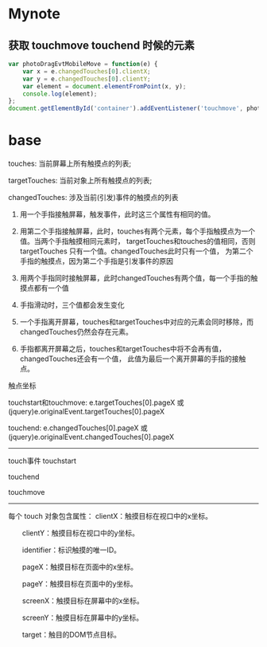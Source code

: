 # Mynote
## 获取 touchmove touchend 时候的元素
```javascript
var photoDragEvtMobileMove = function(e) {
    var x = e.changedTouches[0].clientX;
    var y = e.changedTouches[0].clientY;
    var element = document.elementFromPoint(x, y);
    console.log(element);
};
document.getElementById('container').addEventListener('touchmove', photoDragEvtMobileMove, false)
```





# base
touches: 当前屏幕上所有触摸点的列表;

targetTouches: 当前对象上所有触摸点的列表;

changedTouches: 涉及当前(引发)事件的触摸点的列表



1. 用一个手指接触屏幕，触发事件，此时这三个属性有相同的值。

2. 用第二个手指接触屏幕，此时，touches有两个元素，每个手指触摸点为一个值。当两个手指触摸相同元素时，
targetTouches和touches的值相同，否则targetTouches 只有一个值。changedTouches此时只有一个值，
为第二个手指的触摸点，因为第二个手指是引发事件的原因

3. 用两个手指同时接触屏幕，此时changedTouches有两个值，每一个手指的触摸点都有一个值

4. 手指滑动时，三个值都会发生变化

5. 一个手指离开屏幕，touches和targetTouches中对应的元素会同时移除，而changedTouches仍然会存在元素。

6. 手指都离开屏幕之后，touches和targetTouches中将不会再有值，changedTouches还会有一个值，
此值为最后一个离开屏幕的手指的接触点。

触点坐标

touchstart和touchmove: e.targetTouches[0].pageX 或 (jquery)e.originalEvent.targetTouches[0].pageX

touchend: e.changedTouches[0].pageX 或 (jquery)e.originalEvent.changedTouches[0].pageX

 
 ---
 
 touch事件
 touchstart
 
 touchend
 
 touchmove
 
 ---
 
 每个 touch 对象包含属性：
 clientX：触摸目标在视口中的x坐标。

　　clientY：触摸目标在视口中的y坐标。

　　identifier：标识触摸的唯一ID。

　　pageX：触摸目标在页面中的x坐标。

　　pageY：触摸目标在页面中的y坐标。

　　screenX：触摸目标在屏幕中的x坐标。

　　screenY：触摸目标在屏幕中的y坐标。

　　target：触目的DOM节点目标。